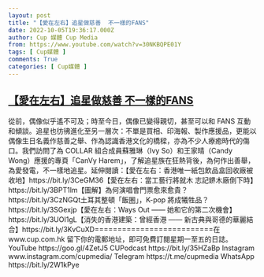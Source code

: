 ```yaml
---
layout: post
title: "【愛在左右】追星做慈善  不一樣的FANS"
date: 2022-10-05T19:36:17.000Z
author: Cup 媒體 Cup Media
from: https://www.youtube.com/watch?v=30NKBQPE01Y
tags: [ Cup媒體 ]
comments: True
categories: [ Cup媒體 ]
---
```

<!--1664998577000-->
[【愛在左右】追星做慈善  不一樣的FANS](https://www.youtube.com/watch?v=30NKBQPE01Y)
------

<div>
從前，偶像似乎遙不可及；時至今日，偶像已變得親切，甚至可以和 FANS 互動和傾談。追星也彷彿進化至另一層次：不單是買相、印海報、製作應援品，更能以偶像生日名義作慈善之舉、作為認識香港文化的橋樑，亦為不少人療癒時代的傷口。我們訪問了為 COLLAR 組合成員蘇雅琳（Ivy So）和王家晴（Candy Wong）應援的專頁「CanVy Harem」，了解追星族在狂熱背後，為何作出善舉，為愛發電，不一樣地追星。延伸閱讀：【愛在左右：香港唯一紙包飲品盒回收廠被收地】https://bit.ly/3CeGM36【愛在左右：當工藝行將就木 志記鎅木廠倒下時】https://bit.ly/3BPT1lm【圖解】為何演唱會門票愈來愈貴？https://bit.ly/3CzNGQt土耳其整頓「飯圈」，K-pop 將成犧牲品？https://bit.ly/3SGexjp【愛在左右：Ways Out —— 她和它的第二次機會】https://bit.ly/3UOI1gL【消失的香港建築：曾經香港 —— 新古典與哥德的華麗結合】https://bit.ly/3KvCuXD==========================在 www.cup.com.hk 留下你的電郵地址，即可免費訂閱星期一至五的日誌。 YouTube  https://goo.gl/4ZetJ5 CUPodcast  https://bit.ly/35HZaBp Instagram  www.instagram.com/cupmedia/ Telegram  https://t.me/cupmedia WhatsApp https://bit.ly/2W1kPye
</div>
